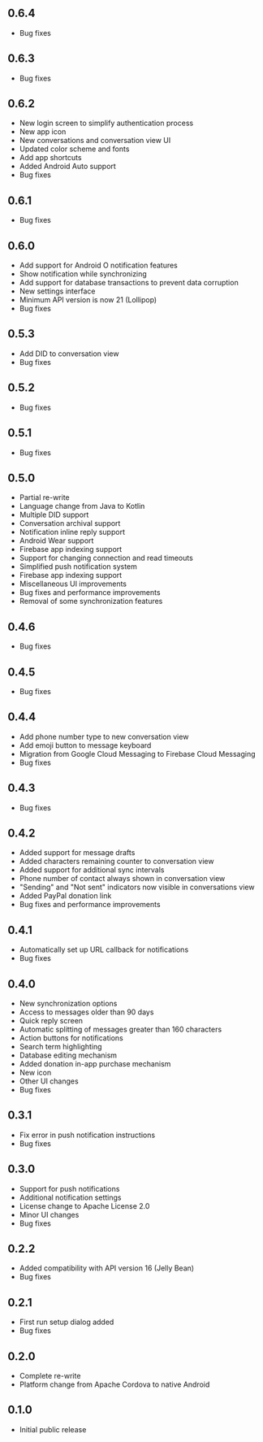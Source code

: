 ## 0.6.4 ##

* Bug fixes

## 0.6.3 ##

* Bug fixes

## 0.6.2 ##

* New login screen to simplify authentication process
* New app icon
* New conversations and conversation view UI
* Updated color scheme and fonts
* Add app shortcuts
* Added Android Auto support
* Bug fixes

## 0.6.1 ##

* Bug fixes

## 0.6.0 ##

* Add support for Android O notification features
* Show notification while synchronizing
* Add support for database transactions to prevent data corruption
* New settings interface
* Minimum API version is now 21 (Lollipop)
* Bug fixes

## 0.5.3 ##

* Add DID to conversation view
* Bug fixes

## 0.5.2 ##

* Bug fixes

## 0.5.1 ##

* Bug fixes

## 0.5.0 ##

* Partial re-write
* Language change from Java to Kotlin
* Multiple DID support
* Conversation archival support
* Notification inline reply support
* Android Wear support
* Firebase app indexing support
* Support for changing connection and read timeouts
* Simplified push notification system
* Firebase app indexing support
* Miscellaneous UI improvements
* Bug fixes and performance improvements
* Removal of some synchronization features

## 0.4.6 ##

* Bug fixes

## 0.4.5 ##

* Bug fixes

## 0.4.4 ##

* Add phone number type to new conversation view
* Add emoji button to message keyboard
* Migration from Google Cloud Messaging to Firebase Cloud Messaging
* Bug fixes

## 0.4.3 ##

* Bug fixes

## 0.4.2 ##

* Added support for message drafts
* Added characters remaining counter to conversation view
* Added support for additional sync intervals
* Phone number of contact always shown in conversation view
* "Sending" and "Not sent" indicators now visible in conversations view
* Added PayPal donation link
* Bug fixes and performance improvements

## 0.4.1 ##

* Automatically set up URL callback for notifications
* Bug fixes

## 0.4.0 ##

* New synchronization options
* Access to messages older than 90 days
* Quick reply screen
* Automatic splitting of messages greater than 160 characters
* Action buttons for notifications
* Search term highlighting
* Database editing mechanism
* Added donation in-app purchase mechanism
* New icon
* Other UI changes
* Bug fixes

## 0.3.1 ##

* Fix error in push notification instructions
* Bug fixes

## 0.3.0 ##

* Support for push notifications
* Additional notification settings
* License change to Apache License 2.0
* Minor UI changes
* Bug fixes

## 0.2.2 ##

* Added compatibility with API version 16 (Jelly Bean)
* Bug fixes

## 0.2.1 ##

* First run setup dialog added
* Bug fixes

## 0.2.0 ##

* Complete re-write
* Platform change from Apache Cordova to native Android

## 0.1.0 ##

* Initial public release
